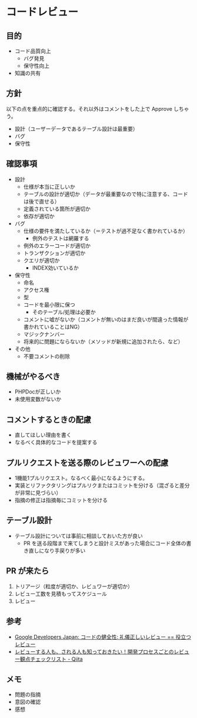 # コードレビュー

## 目的
* コード品質向上
  * バグ発見
  * 保守性向上
* 知識の共有

## 方針
以下の点を重点的に確認する。それ以外はコメントをした上で Approve しちゃう。
* 設計（ユーザーデータであるテーブル設計は最重要）
* バグ
* 保守性

## 確認事項
* 設計
  * 仕様が本当に正しいか
  * テーブルの設計が適切か（データが最重要なので特に注意する、コードは後で直せる）
  * 定義されている箇所が適切か
  * 依存が適切か
* バグ
  * 仕様の要件を満たしているか（＝テストが過不足なく書かれているか）
    * 例外のテストは網羅する
  * 例外のエラーコードが適切か
  * トランザクションが適切か
  * クエリが適切か
    * INDEX効いているか
* 保守性
  * 命名
  * アクセス権
  * 型
  * コードを最小限に保つ
    * そのテーブル/処理は必要か
  * コメントに嘘がないか（コメントが無いのはまだ良いが間違った情報が書かれていることはNG）
  * マジックナンバー
  * 将来的に問題にならないか（メソッドが新規に追加されたら、など）
* その他
  * 不要コメントの削除

## 機械がやるべき
* PHPDocが正しいか
* 未使用変数がないか

## コメントするときの配慮
* 直してほしい理由を書く
* なるべく具体的なコードを提案する

## プルリクエストを送る際のレビュワーへの配慮
* 1機能1プルリクエスト。なるべく最小になるようにする。
* 実装とリファクタリングはプルリクまたはコミットを分ける（混ざると差分が非常に見づらい）
* 指摘の修正は指摘毎にコミットを分ける

## テーブル設計
* テーブル設計については事前に相談しておいた方が良い
  * PR を送る段階まで来てしまうと設計ミスがあった場合にコード全体の書き直しになり手戻りが多い

## PR が来たら
1. トリアージ（粒度が適切か、レビュワーが適切か）
1. レビュー工数を見積もってスケジュール
1. レビュー

## 参考
- [Google Developers Japan: コードの健全性: 礼儀正しいレビュー == 役立つレビュー](https://developers-jp.googleblog.com/2019/12/respectful-reviews.html)
- [レビューする人も、される人も知っておきたい！開発プロセスごとのレビュー観点チェックリスト - Qiita](https://qiita.com/vankobe/items/551a77fc4fd4b1378fd8)

## メモ

- 問題の指摘
- 意図の確認
- 感想
